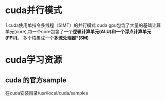 # cuda并行模式
1.cuda使用单指令多线程（SIMT）的并行模式
cuda gpu包含了大量的基础计算单元(core),每一个core包含了一个**逻辑计算单元(ALU)**和一个**浮点计算单元(FPU)**。
多个核集成一个**多流处理器*(SM)**


# cuda学习资源
## cuda 的官方sample
在cuda安装目录/usr/local/cuda/samples

